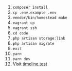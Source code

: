 1. `composer install`
1. `cp .env.example .env`
1. `vendor/bin/homestead make`
1. `vagrant up`
1. `vagrant ssh`
1. `cd code`
1. `php artisan storage:link`
1. `php artisan migrate`
1. `exit`
1. `yarn`
1. `yarn dev`
1. Visit [timeline.test](http://timeline.test)
